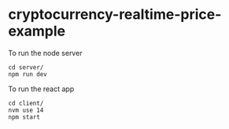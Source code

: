 # cryptocurrency-realtime-price-example

To run the node server
```
cd server/
npm run dev
```

To run the react app
```
cd client/
nvm use 14
npm start
```